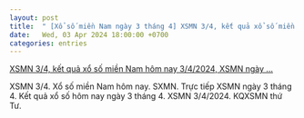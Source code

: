 ```yaml
---
layout: post
title:  " [Xổ số miền Nam ngày 3 tháng 4] XSMN 3/4, kết quả xổ số miền Nam hôm nay 3/4/2024, XSMN ngày ..."
date:   Wed, 03 Apr 2024 18:00:00 +0700
categories: entries
---
```

[XSMN 3/4, kết quả xổ số miền Nam hôm nay 3/4/2024, XSMN ngày ...](https://thethaovanhoa.vn/xsmn-3-4-truc-tiep-xo-so-mien-nam-hom-nay-3-4-2024-ket-qua-xo-so-ngay-3-thang-4-20240402135456885.htm)

XSMN 3/4. Xổ số miền Nam hôm nay. SXMN. Trực tiếp XSMN ngày 3 tháng 4. Kết quả xổ số hôm nay ngày 3 tháng 4. XSMN 3/4/2024. KQXSMN thứ Tư.

